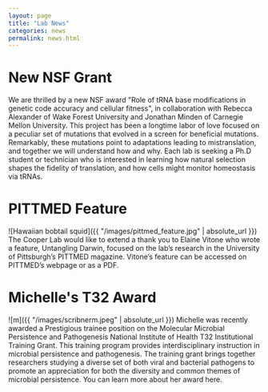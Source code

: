 ```yaml
---
layout: page
title: "Lab News"
categories: news
permalink: news.html
---
```


# New NSF Grant
We are thrilled by a new NSF award "Role of tRNA base modifications in genetic code accuracy and cellular fitness", in collaboration with Rebecca Alexander of Wake Forest University and Jonathan Minden of Carnegie Mellon University. This project has been a longtime labor of love focused on a peculiar set of mutations that evolved in a screen for beneficial mutations. Remarkably, these mutations point to adaptations leading to mistranslation, and together we will understand how and why. Each lab is seeking a Ph.D student or technician who is interested in learning how natural selection shapes the fidelity of translation, and how cells might monitor homeostasis via tRNAs.

# PITTMED Feature
![Hawaiian bobtail squid]({{ "/images/pittmed_feature.jpg" | absolute_url }})
The Cooper Lab would like to extend a thank you to Elaine Vitone who wrote a feature, Untangling Darwin, focused on the lab’s research in the University of Pittsburgh’s PITTMED magazine. Vitone’s feature can be accessed on PITTMED’s webpage or as a PDF.

# Michelle's T32 Award
![m]({{ "/images/scribnerm.jpeg" | absolute_url }})
Michelle was recently awarded a Prestigious trainee position on the Molecular Microbial Persistence and Pathogenesis National Institute of Health T32 Institutional Training Grant. This training program provides interdisciplinary instruction in microbial persistence and pathogenesis. The training grant brings together researchers studying a diverse set of both viral and bacterial pathogens to promote an appreciation for both the diversity and common themes of microbial persistence. You can learn more about her award here.
